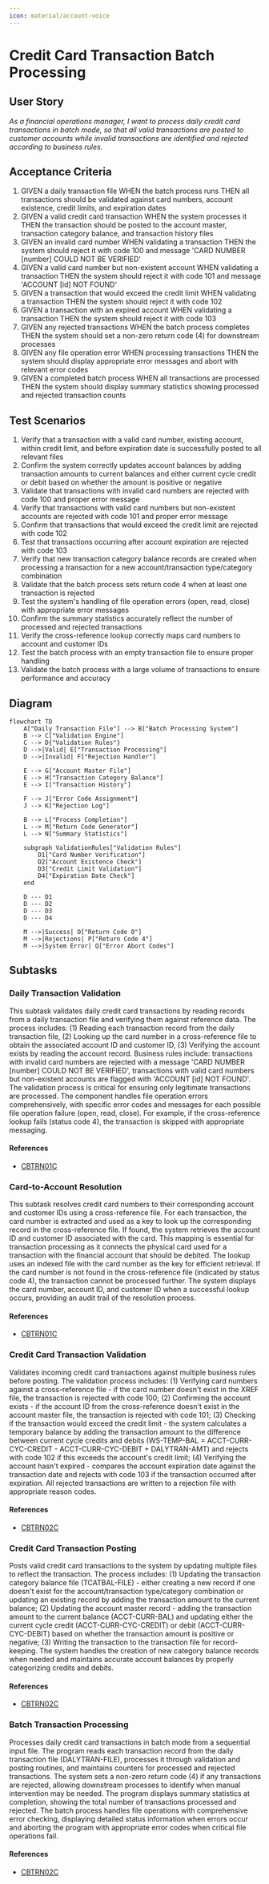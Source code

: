 ```yaml
---
icon: material/account-voice
---
```

# Credit Card Transaction Batch Processing

## User Story
_As a financial operations manager, I want to process daily credit card transactions in batch mode, so that all valid transactions are posted to customer accounts while invalid transactions are identified and rejected according to business rules._

## Acceptance Criteria
1. GIVEN a daily transaction file WHEN the batch process runs THEN all transactions should be validated against card numbers, account existence, credit limits, and expiration dates
2. GIVEN a valid credit card transaction WHEN the system processes it THEN the transaction should be posted to the account master, transaction category balance, and transaction history files
3. GIVEN an invalid card number WHEN validating a transaction THEN the system should reject it with code 100 and message 'CARD NUMBER [number] COULD NOT BE VERIFIED'
4. GIVEN a valid card number but non-existent account WHEN validating a transaction THEN the system should reject it with code 101 and message 'ACCOUNT [id] NOT FOUND'
5. GIVEN a transaction that would exceed the credit limit WHEN validating a transaction THEN the system should reject it with code 102
6. GIVEN a transaction with an expired account WHEN validating a transaction THEN the system should reject it with code 103
7. GIVEN any rejected transactions WHEN the batch process completes THEN the system should set a non-zero return code (4) for downstream processes
8. GIVEN any file operation error WHEN processing transactions THEN the system should display appropriate error messages and abort with relevant error codes
9. GIVEN a completed batch process WHEN all transactions are processed THEN the system should display summary statistics showing processed and rejected transaction counts

## Test Scenarios
1. Verify that a transaction with a valid card number, existing account, within credit limit, and before expiration date is successfully posted to all relevant files
2. Confirm the system correctly updates account balances by adding transaction amounts to current balances and either current cycle credit or debit based on whether the amount is positive or negative
3. Validate that transactions with invalid card numbers are rejected with code 100 and proper error message
4. Verify that transactions with valid card numbers but non-existent accounts are rejected with code 101 and proper error message
5. Confirm that transactions that would exceed the credit limit are rejected with code 102
6. Test that transactions occurring after account expiration are rejected with code 103
7. Verify that new transaction category balance records are created when processing a transaction for a new account/transaction type/category combination
8. Validate that the batch process sets return code 4 when at least one transaction is rejected
9. Test the system's handling of file operation errors (open, read, close) with appropriate error messages
10. Confirm the summary statistics accurately reflect the number of processed and rejected transactions
11. Verify the cross-reference lookup correctly maps card numbers to account and customer IDs
12. Test the batch process with an empty transaction file to ensure proper handling
13. Validate the batch process with a large volume of transactions to ensure performance and accuracy

## Diagram
```mermaid
flowchart TD
    A["Daily Transaction File"] --> B["Batch Processing System"]
    B --> C["Validation Engine"]
    C --> D{"Validation Rules"}
    D -->|Valid| E["Transaction Processing"]
    D -->|Invalid| F["Rejection Handler"]
    
    E --> G["Account Master File"]
    E --> H["Transaction Category Balance"]
    E --> I["Transaction History"]
    
    F --> J["Error Code Assignment"]
    J --> K["Rejection Log"]
    
    B --> L["Process Completion"]
    L --> M["Return Code Generator"]
    L --> N["Summary Statistics"]
    
    subgraph ValidationRules["Validation Rules"]
        D1["Card Number Verification"]
        D2["Account Existence Check"]
        D3["Credit Limit Validation"]
        D4["Expiration Date Check"]
    end
    
    D --- D1
    D --- D2
    D --- D3
    D --- D4
    
    M -->|Success| O["Return Code 0"]
    M -->|Rejections| P["Return Code 4"]
    M -->|System Error| Q["Error Abort Codes"]
```

## Subtasks
### Daily Transaction Validation
This subtask validates daily credit card transactions by reading records from a daily transaction file and verifying them against reference data. The process includes: (1) Reading each transaction record from the daily transaction file, (2) Looking up the card number in a cross-reference file to obtain the associated account ID and customer ID, (3) Verifying the account exists by reading the account record. Business rules include: transactions with invalid card numbers are rejected with a message 'CARD NUMBER [number] COULD NOT BE VERIFIED', transactions with valid card numbers but non-existent accounts are flagged with 'ACCOUNT [id] NOT FOUND'. The validation process is critical for ensuring only legitimate transactions are processed. The component handles file operation errors comprehensively, with specific error codes and messages for each possible file operation failure (open, read, close). For example, if the cross-reference lookup fails (status code 4), the transaction is skipped with appropriate messaging.
#### References
- [CBTRN01C](/CBTRN01C.md)
### Card-to-Account Resolution
This subtask resolves credit card numbers to their corresponding account and customer IDs using a cross-reference file. For each transaction, the card number is extracted and used as a key to look up the corresponding record in the cross-reference file. If found, the system retrieves the account ID and customer ID associated with the card. This mapping is essential for transaction processing as it connects the physical card used for a transaction with the financial account that should be debited. The lookup uses an indexed file with the card number as the key for efficient retrieval. If the card number is not found in the cross-reference file (indicated by status code 4), the transaction cannot be processed further. The system displays the card number, account ID, and customer ID when a successful lookup occurs, providing an audit trail of the resolution process.
#### References
- [CBTRN01C](/CBTRN01C.md)
### Credit Card Transaction Validation
Validates incoming credit card transactions against multiple business rules before posting. The validation process includes: (1) Verifying card numbers against a cross-reference file - if the card number doesn't exist in the XREF file, the transaction is rejected with code 100; (2) Confirming the account exists - if the account ID from the cross-reference doesn't exist in the account master file, the transaction is rejected with code 101; (3) Checking if the transaction would exceed the credit limit - the system calculates a temporary balance by adding the transaction amount to the difference between current cycle credits and debits (WS-TEMP-BAL = ACCT-CURR-CYC-CREDIT - ACCT-CURR-CYC-DEBIT + DALYTRAN-AMT) and rejects with code 102 if this exceeds the account's credit limit; (4) Verifying the account hasn't expired - compares the account expiration date against the transaction date and rejects with code 103 if the transaction occurred after expiration. All rejected transactions are written to a rejection file with appropriate reason codes.
#### References
- [CBTRN02C](/CBTRN02C.md)
### Credit Card Transaction Posting
Posts valid credit card transactions to the system by updating multiple files to reflect the transaction. The process includes: (1) Updating the transaction category balance file (TCATBAL-FILE) - either creating a new record if one doesn't exist for the account/transaction type/category combination or updating an existing record by adding the transaction amount to the current balance; (2) Updating the account master record - adding the transaction amount to the current balance (ACCT-CURR-BAL) and updating either the current cycle credit (ACCT-CURR-CYC-CREDIT) or debit (ACCT-CURR-CYC-DEBIT) based on whether the transaction amount is positive or negative; (3) Writing the transaction to the transaction file for record-keeping. The system handles the creation of new category balance records when needed and maintains accurate account balances by properly categorizing credits and debits.
#### References
- [CBTRN02C](/CBTRN02C.md)
### Batch Transaction Processing
Processes daily credit card transactions in batch mode from a sequential input file. The program reads each transaction record from the daily transaction file (DALYTRAN-FILE), processes it through validation and posting routines, and maintains counters for processed and rejected transactions. The system sets a non-zero return code (4) if any transactions are rejected, allowing downstream processes to identify when manual intervention may be needed. The program displays summary statistics at completion, showing the total number of transactions processed and rejected. The batch process handles file operations with comprehensive error checking, displaying detailed status information when errors occur and aborting the program with appropriate error codes when critical file operations fail.
#### References
- [CBTRN02C](/CBTRN02C.md)